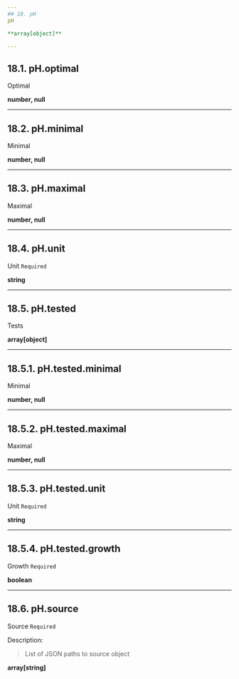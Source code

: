 ```yaml
---
## 18. pH
pH  

**array[object]**

---
```

## 18.1. pH.optimal
Optimal  

**number, null**

---
## 18.2. pH.minimal
Minimal  

**number, null**

---
## 18.3. pH.maximal
Maximal  

**number, null**

---
## 18.4. pH.unit
Unit  `Required`

**string**

---
## 18.5. pH.tested
Tests  

**array[object]**

---
## 18.5.1. pH.tested.minimal
Minimal  

**number, null**

---
## 18.5.2. pH.tested.maximal
Maximal  

**number, null**

---
## 18.5.3. pH.tested.unit
Unit  `Required`

**string**

---
## 18.5.4. pH.tested.growth
Growth  `Required`

**boolean**

---
## 18.6. pH.source
Source  `Required`

Description:
> List of JSON paths to source object  

**array[string]**
